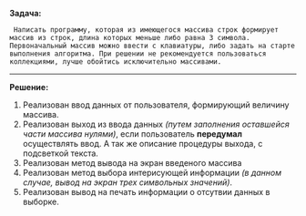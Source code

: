 **Задача:**

     Написать программу, которая из имеющегося массива строк формирует массив из строк, длина которых меньше либо равна 3 символа. Первоначальный массив можно ввести с клавиатуры, либо задать на старте выполнения алгоритма. При решении не рекомендуется пользоваться коллекциями, лучше обойтись исключительно массивами.
---

**Решение:**

1. Реализован ввод данных от пользователя, формирующий величину массива.
2. Реализован выход из ввода данных *(путем заполнения оставшейся части массива нулями)*, если пользователь **передумал** осуществлять ввод. А так же описание процедуры выхода, с подсветкой текста.
3. Реализован метод вывода на экран введеного массива
4. Реализован метод выбора интерисующей информации *(в данном случае, вывод на экран трех символьных значений)*.
5. Реализован вывод на печать информации о отсутвии данных в выборке.

